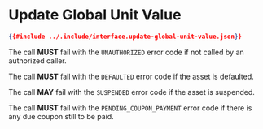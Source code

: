 # Update Global Unit Value

```json
{{#include ../.include/interface.update-global-unit-value.json}}
```

The call **MUST** fail with the `UNAUTHORIZED` error code if not called by an authorized
caller.

The call **MUST** fail with the `DEFAULTED` error code if the asset is defaulted.

The call **MAY** fail with the `SUSPENDED` error code if the asset is suspended.

The call **MUST** fail with the `PENDING_COUPON_PAYMENT` error code if there is
any due coupon still to be paid.
